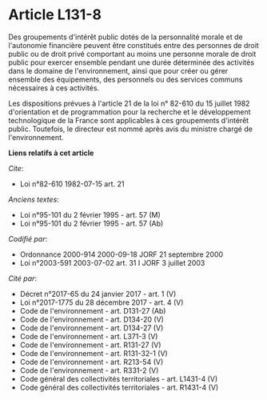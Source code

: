 # Article L131-8

Des groupements d'intérêt public dotés de la personnalité morale et de l'autonomie financière peuvent être constitués entre
des personnes de droit public ou de droit privé comportant au moins une personne morale de droit public pour exercer ensemble
pendant une durée déterminée des activités dans le domaine de l'environnement, ainsi que pour créer ou gérer ensemble des
équipements, des personnels ou des services communs nécessaires à ces activités.

Les dispositions prévues à l'article 21 de la loi n° 82-610 du 15 juillet 1982 d'orientation et de programmation pour la
recherche et le développement technologique de la France sont applicables à ces groupements d'intérêt public. Toutefois, le
directeur est nommé après avis du ministre chargé de l'environnement.

**Liens relatifs à cet article**

_Cite_:

  - Loi n°82-610 1982-07-15 art. 21

_Anciens textes_:

  - Loi n°95-101 du 2 février 1995 - art. 57 (M)
  - Loi n°95-101 du 2 février 1995 - art. 57 (Ab)

_Codifié par_:

  - Ordonnance 2000-914 2000-09-18 JORF 21 septembre 2000
  - Loi n°2003-591 2003-07-02 art. 31 I JORF 3 juillet 2003

_Cité par_:

  - Décret n°2017-65 du 24 janvier 2017 - art. 1 (V)
  - Loi n°2017-1775 du 28 décembre 2017 - art. 4 (V)
  - Code de l'environnement - art. D131-27 (Ab)
  - Code de l'environnement - art. D134-20 (V)
  - Code de l'environnement - art. D134-27 (V)
  - Code de l'environnement - art. L371-3 (V)
  - Code de l'environnement - art. R131-27 (V)
  - Code de l'environnement - art. R131-32-1 (V)
  - Code de l'environnement - art. R213-54 (V)
  - Code de l'environnement - art. R331-2 (V)
  - Code général des collectivités territoriales - art. L1431-4 (V)
  - Code général des collectivités territoriales - art. R1431-4 (V)
